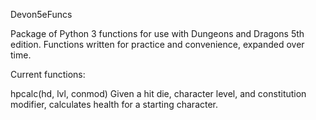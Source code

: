 Devon5eFuncs

Package of Python 3 functions for use with Dungeons and Dragons
5th edition. Functions written for practice and convenience, expanded
over time. 

Current functions:

hpcalc(hd, lvl, conmod)
    Given a hit die, character level, and constitution modifier,
    calculates health for a starting character.